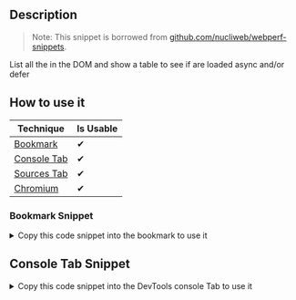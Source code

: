 ## Description

> Note: 
> This snippet is borrowed from [github.com/nucliweb/webperf-snippets](https://github.com/nucliweb/webperf-snippets/blob/main/README.md#scripts-loading).

List all the <scripts> in the DOM and show a table to see if are loaded async and/or defer

## How to use it

<!-- START-HOW_TO[bookmark,console-tab,sources-tab,chromium] -->


| Technique   | Is Usable  |
| ----------- | ---------- |
| [Bookmark](https://github.com/push-based/web-performance-tools/blob/master/docs/how-to-use-it-with-bookmarks) |      ✔    | 
| [Console Tab](https://github.com/push-based/web-performance-tools/blob/master/docs/how-to-use-it-with-console-tab.md) |      ✔    | 
| [Sources Tab](https://github.com/push-based/web-performance-tools/blob/master/docs/how-to-use-it-with-sources-tab.md) |      ✔    | 
| [Chromium](https://github.com/push-based/web-performance-tools/blob/master/docs/how-to-use-it-with-chromium.md)       |      ✔    |
    


### Bookmark Snippet



<details>

<summary>Copy this code snippet into the bookmark to use it</summary>


```javascript

javascript:(() => {const scripts = document.querySelectorAll('script[src]');
const scriptsLoading = [...scripts].map((obj) => {
    let newObj = {};
    newObj = {
        src: obj.src,
        async: obj.async,
        defer: obj.defer,
        'render blocking': obj.async || obj.defer ? '' : '🟥'
    };
    return newObj;
});
console.table(scriptsLoading);
)()
``` 




</details>



## Console Tab Snippet

<details>

<summary>Copy this code snippet into the DevTools console Tab to use it</summary>


```javascript

const scripts = document.querySelectorAll('script[src]');
const scriptsLoading = [...scripts].map((obj) => {
    let newObj = {};
    newObj = {
        src: obj.src,
        async: obj.async,
        defer: obj.defer,
        'render blocking': obj.async || obj.defer ? '' : '🟥'
    };
    return newObj;
});
console.table(scriptsLoading);

``` 




</details>




<!-- END-HOW_TO -->






